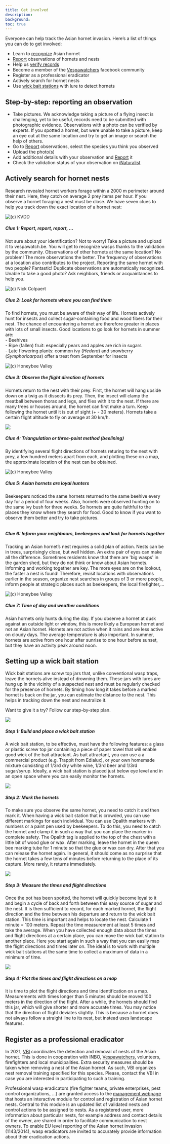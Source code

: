 ```yaml
---
title: Get involved
description:
background:
toc: true
---
```


Everyone can help track the Asian hornet invasion. Here’s a list of things you can do to get involved:
 
- Learn to [recognize](https://vespawatch.be/identification) Asian hornet
- [Report](https://vespawatch.be/obs/add) observations of hornets and nests
- Help us [verify records](https://www.inaturalist.org/observations/identify?user_id=vespawatch)
- Become a member of the [Vespawatchers](https://www.facebook.com/groups/474218836579263/) facebook community
- Register as a professional eradicator
- Actively search for hornet nests
- Use [wick bait stations](https://vlaamsbijeninstituut.be/diensten/gezondheidsdienst-aziatische-hoornaar/) with lure to detect hornets

## Step-by-step: reporting an observation

- Take pictures. We acknowledge taking a picture of a flying insect is challenging, yet to be useful, records need to be submitted with photographic evidence. Observations with a photo can be verified by experts. If you spotted a hornet, but were unable to take a picture, keep an eye out at the same location and try to get an image or search the help of others.
- Go to [Report](https://vespawatch.be/obs/add) observations, select the species you think you observed
- Upload the photo(s)
- Add additional details with your observation and [Report](https://vespawatch.be/obs/add) it
- Check the validation status of your observation on [iNaturalist](https://www.inaturalist.org/projects/vespa-watch) 

## Actively search for hornet nests

Research revealed hornet workers forage within a 2000 m perimeter around their nest. Here, they catch on average 2 prey items per hour. If you observe a hornet foraging a nest must be close. We have seven clues to help you track down the exact location of a hornet nest:

<div class="card theme-card-horizontal">
    <img title="(c) KVDD" src="/assets/images/e9a1d313-f4ea-4b23-9d1a-75dbef6207bf.jpeg">
    <div class="card-body">
        <h5 class="card-title">Clue 1: Report, report, report, ...</h5>
        <p class="card-text">Not sure about your identification? Not to worry! Take a picture and upload it to vespawatch.be. You will get to recognize wasps thanks to the validation by the community. Observations of other hornets at the same location? No problem! The more observations the better.  The frequency of observations at a location also contributes to the project. Reporting the same hornet with two people? Fantastic! Duplicate observations are automatically recognized. Unable to take a good photo? Ask neighbors, friends or acquaintances to help you.</p>
    </div>
</div>

<div class="card theme-card-horizontal">
    <img title="(c) Nick Colpaert" src="/assets/images/d800b184-2c0d-411f-b1de-d78f518a5ed0.jpeg">
    <div class="card-body">
        <h5 class="card-title">Clue 2: Look for hornets where you can find them</h5>
        <p class="card-text">To find hornets, you must be aware of their way of life. Hornets actively hunt for insects and collect sugar-containing food and wood fibers for their nest. The chance of encountering a hornet are therefore greater in places with lots of small insects. Good locations to go look for hornets in summer are:<br>- Beehives<br>- Ripe (fallen) fruit: especially pears and apples are rich in sugars<br>- Late flowering plants: common ivy (<em>Hedera</em>) and snowberry (<em>Symphoricarpos</em>) offer a treat from September for insects</p>
    </div>
</div>

<div class="card theme-card-horizontal">
    <img title="(c) Honeybee Valley" src="/assets/images/55973ea6-21fe-4c22-a4fc-f0bfd679c927.jpeg">
    <div class="card-body">
        <h5 class="card-title">Clue 3: Observe the flight direction of hornets</h5>
        <p class="card-text">Hornets return to the nest with their prey. First, the hornet will hang upside down on a twig as it dissects its prey. Then, the insect will clamp the meatball between thorax and legs, and flies with it to the nest. If there are many trees or houses around, the hornet can first make a turn. Keep following the hornet until it is out of sight (+ - 30 meters). Hornets take a certain flight altitude to fly on average at 30 km/h.</p>
    </div>
</div>

<div class="card theme-card-horizontal">
    <img src="/assets/images/b48733a8-2a99-4d50-897f-c71b843e34e2.jpeg">
    <div class="card-body">
        <h5 class="card-title">Clue 4: Triangulation or three-point method (beelining)</h5>
        <p class="card-text">By identifying several flight directions of hornets returing to the nest with prey, a few hundred meters apart from each, and plotting these on a map, the approximate location of the nest can be obtained.</p>
    </div>
</div>

<div class="card theme-card-horizontal">
    <img title="(c) Honeybee Valley" src="/assets/images/8a255b04-e0e1-4ad6-8811-9f17d6095d7f.jpeg">
    <div class="card-body">
        <h5 class="card-title">Clue 5: Asian hornets are loyal hunters</h5>
        <p class="card-text">Beekeepers noticed the same hornets returned to the same beehive every day for a period of four weeks. Also, hornets were observed hunting on to the same ivy bush for three weeks. So hornets are quite faithful to the places they know where they search for food. Good to know if you want to observe them better and try to take pictures.</p>
    </div>
</div>

<div class="card theme-card-horizontal">
    <img title="" src="/assets/images/599cf419-f155-4c86-8701-e605edd5ef3e.jpeg">
    <div class="card-body">
        <h5 class="card-title">Clue 6: Inform your neighbours, beekeepers and look for hornets together</h5>
        <p class="card-text">Tracking an Asian hornet’s nest requires a solid plan of action. Nests can be in trees, surprisingly close, but well hidden. An extra pair of eyes can make all the difference. Sometimes residents know that there are 'big wasps' in the garden shed, but they do not think or know about Asian hornets. Informing and working together are key. The more eyes are on the lookout, the faster a nest is found! Therefore, revisit locations with observations earlier in the season, organize nest searches in groups of 3 or more people, inform people at strategic places such as beekeepers, the local firefighter,...</p>
    </div>
</div>

<div class="card theme-card-horizontal">
    <img title="(c) Honeybee Valley" src="/assets/images/b2e8937c-6913-4310-a0b1-6e8ac8fa2215.jpeg">
    <div class="card-body">
        <h5 class="card-title">Clue 7: Time of day and weather conditions</h5>
        <p class="card-text">Asian hornets only hunts during the day. If you observe a hornet at dusk against an outside light or window, this is more likely a European hornet and not an Asian hornet. Hornets are not active when it rains and are less active on cloudy days. The average temperature is also important. In summer, hornets are active from one hour after sunrise to one hour before sunset, but they have an activity peak around noon.</p>
    </div>
</div>

## Setting up a wick bait station

Wick bait stations are screw top jars that, unlike conventional wasp traps, leave the hornets alive instead of drowning them. These jars with lures are hung up in the vicinity of a suspected nest and must be regularly checked for the presence of hornets. By timing how long it takes before a marked hornet is back on the jar, you can estimate the distance to the nest. This helps in tracking down the nest and neutralize it. 

Want to give it a try? Follow our step-by-step plan.

<div class="card theme-card-horizontal">
    <img src="/assets/images/3d8ad8d7-3b8f-42a6-96f1-85d616b88578.jpg">
    <div class="card-body">
        <h5 class="card-title"> Step 1: Build and place a wick bait station</h5>
        <p class="card-text"> A wick bait station, to be effective, must have the following features: a glass or plastic screw top jar containing a piece of paper towel that will enable good wick of the bait attractant. As bait attractant, you can use a a commercial product (e.g. Trappit from Edialux), or your own homemade mixture consisting of 1/3rd dry white wine, 1/3rd beer and 1/3rd sugar/syrup. Ideally, a wick bait station is placed just below eye level and in an open space where you can easily monitor the hornets.</p>
    </div>
</div>

<div class="card theme-card-horizontal">
    <img src="/assets/images/8a255b04-e0e1-4ad6-8811-9f17d6095d7f.jpeg">
    <div class="card-body">
        <h5 class="card-title"> Step 2: Mark the hornets</h5>
        <p class="card-text"> To make sure you observe the same hornet, you need to catch it and then mark it. When having a wick bait station that is crowded, you can use different markings for each individual. You can use Opalith markers with numbers or a paint pen used by beekeepers. To do this, you need to catch the hornet and clamp it in such a way that you can place the marker in complete safety. The Opalith tag is applied to the top of the chest with a little bit of wood glue or wax. After marking, leave the hornet in the queen bee marking tube for 1 minute so that the glue or wax can dry. After that you can release the hornet again. In general, it should come as no surprise that the hornet takes a few tens of minutes before returning to the place of its capture. More rarely, it returns immediately.</p>
    </div>
</div>

<div class="card theme-card-horizontal">
    <img src="/assets/images/44f03b5a-7011-4da2-821c-d2e0f4a20f79.jpg">
    <div class="card-body">
        <h5 class="card-title"> Step 3: Measure the times and flight directions</h5>
        <p class="card-text"> Once the pot has been spotted, the hornet will quickly become loyal to it and begin a cycle of back and forth between this easy source of sugar and the nest. It is then sufficient to record, for each marked hornet, the flight direction and the time between his departure and return to the wick bait station. This time is important and helps to locate the nest. Calculate 1 minute = 100 meters. Repeat the time measurement at least 5 times and take the average. When you have collected enough data about the times and flight directions at a certain place, you can move the wick bait station to another place. Here you start again in such a way that you can easily map the flight directions and times later on. The ideal is to work with multiple wick bait stations at the same time to collect a maximum of data in a minimum of time.</p>
    </div>
</div>

<div class="card theme-card-horizontal">
    <img src="/assets/images/275e13d5-b8f4-4b81-af82-f2c104594450.jpg">
    <div class="card-body">
        <h5 class="card-title"> Step 4: Plot the times and flight directions on a map</h5>
        <p class="card-text"> It is time to plot the flight directions and time identification on a map. Measurements with times longer than 5 minutes should be moved 100 meters in the direction of the flight. After a while, the hornets should find this jar, which will give shorter and more accurate times. You may notice that the direction of flight deviates slightly. This is because a hornet does not always follow a straight line to its nest, but instead uses landscape features.</p>
    </div>
</div>

## Register as a professional eradicator

In 2021, [VBI](https://vlaamsbijeninstituut.be/) coordinates the detection and removal of nests of the Asian hornet. This is done in cooperation with INBO, [Vespawatchers](https://www.facebook.com/groups/474218836579263), volunteers, firefighters and local municipalities. Extra security measures should be taken when removing a nest of the Asian hornet. As such, VBI organizes nest removal training specified for this species. Please, contact the VBI in case you are interested in participating to such a training.

Professional wasp eradicators (fire fighter teams, private enterprises, pest control organizations, …) are granted access to the [management webpage]( https://vespawatch.be/management/) that hosts an interactive module for control and registration of Asian hornet nests. Central to this module is an updated list of validated nests and control actions to be assigned to nests. As a registered user, more information about particular nests, for example address and contact details of the owner, are shared in order to facilitate communication to nest owners. To enable EU level reporting of the Asian hornet invasion (1143/2014), wasp eradicators are invited to accurately provide information about their eradication actions.
